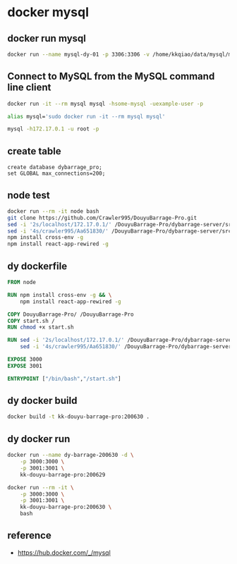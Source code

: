# docker mysql

## docker run mysql

```bash
docker run --name mysql-dy-01 -p 3306:3306 -v /home/kkqiao/data/mysql/mysql-dy-01:/var/lib/mysql -e MYSQL_ROOT_PASSWORD=Aa651830 -d mysql:5.7
```

## Connect to MySQL from the MySQL command line client

```bash
docker run -it --rm mysql mysql -hsome-mysql -uexample-user -p

alias mysql='sudo docker run -it --rm mysql mysql'

mysql -h172.17.0.1 -u root -p
```

## create table

```mysql
create database dybarrage_pro;
set GLOBAL max_connections=200;
```

## node test

```bash
docker run --rm -it node bash
git clone https://github.com/Crawler995/DouyuBarrage-Pro.git
sed -i '2s/localhost/172.17.0.1/' /DouyuBarrage-Pro/dybarrage-server/src/config.ts
sed -i '4s/crawler995/Aa651830/' /DouyuBarrage-Pro/dybarrage-server/src/config.ts
npm install cross-env -g
npm install react-app-rewired -g
```

## dy dockerfile

```Dockerfile
FROM node

RUN npm install cross-env -g && \
    npm install react-app-rewired -g

COPY DouyuBarrage-Pro/ /DouyuBarrage-Pro
COPY start.sh /
RUN chmod +x start.sh

RUN sed -i '2s/localhost/172.17.0.1/' /DouyuBarrage-Pro/dybarrage-server/src/config.ts && \
    sed -i '4s/crawler995/Aa651830/' /DouyuBarrage-Pro/dybarrage-server/src/config.ts

EXPOSE 3000
EXPOSE 3001

ENTRYPOINT ["/bin/bash","/start.sh"]

```

## dy docker build

```bash
docker build -t kk-douyu-barrage-pro:200630 .
```

## dy docker run

```bash
docker run --name dy-barrage-200630 -d \
    -p 3000:3000 \
    -p 3001:3001 \
    kk-douyu-barrage-pro:200629
```

```bash
docker run --rm -it \
    -p 3000:3000 \
    -p 3001:3001 \
    kk-douyu-barrage-pro:200630 \
    bash
```

## reference

* <https://hub.docker.com/_/mysql>
